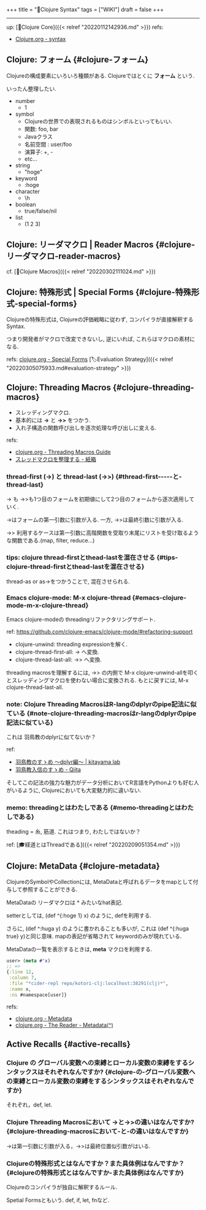 +++
title = "📝Clojure Syntax"
tags = ["WIKI"]
draft = false
+++

---
up: [📂Clojure Core]({{< relref "20220112142936.md" >}})
refs:

-   [Clojure.org - syntax](https://www.clojure.org/guides/learn/syntax)


## Clojure: フォーム {#clojure-フォーム}

Clojureの構成要素にいろいろ種類がある.
Clojureではとくに **フォーム** という.

いったん整理したい.

-   number
    -   1
-   symbol
    -   Clojureの世界での表現されるものはシンボルといってもいい.
    -   関数: foo, bar
    -   Javaクラス
    -   名前空間 : user/foo
    -   演算子: +, -
    -   etc...
-   string
    -   "hoge"
-   keyword
    -   :hoge
-   character
    -   \h
-   boolean
    -   true/false/nil
-   list
    -   (1 2 3)


## Clojure: リーダマクロ | Reader Macros {#clojure-リーダマクロ-reader-macros}

cf. [📝Clojure Macros]({{< relref "20220302111024.md" >}})


## Clojure: 特殊形式 | Special Forms {#clojure-特殊形式-special-forms}

Clojureの特殊形式は, Clojureの評価戦略に従わず,
コンパイラが直接解釈するSyntax.

つまり開発者がマクロで改変できないし, 逆にいれば,
これらはマクロの素材になる.

refs: [clojure.org - Special Forms](https://clojure.org/reference/special_forms) [🏷Evaluation Strategy]({{< relref "20220305075933.md#evaluation-strategy" >}})


## Clojure: Threading Macros {#clojure-threading-macros}

-   スレッディングマクロ.
-   基本的には **-&gt;** と **-&gt;&gt;** をつかう.
-   入れ子構造の関数呼び出しを逐次処理な呼び出しに変える.

refs:

-   [clojure.org - Threading Macros Guide](https://clojure.org/guides/threading_macros)
-   [スレッドマクロを整理する - 紙箱](https://boxofpapers.hatenablog.com/entry/threading_macros)


### thread-first (-&gt;) と thread-last (-&gt;&gt;) {#thread-first-----と-thread-last}

-&gt; も -&gt;&gt;も1つ目のフォームを初期値にして2つ目のフォームから逐次適用していく.

-&gt;はフォームの第一引数に引数が入る. 一方, -&gt;&gt;は最終引数に引数が入る.

-&gt;&gt; 利用するケースは第一引数に高階関数を受取り末尾にリストを受け取るような関数である.(map, filter, reduce...)


### tips: clojure thread-firstとthead-lastを混在させる {#tips-clojure-thread-firstとthead-lastを混在させる}

thread-as or as-&gt;をつかうことで, 混在させられる.


### Emacs clojure-mode: M-x clojure-thread {#emacs-clojure-mode-m-x-clojure-thread}

Emacs clojure-modeの threadingリファクタリングサポート.

ref: <https://github.com/clojure-emacs/clojure-mode/#refactoring-support>

-   clojure-unwind: threading expressionを解く.
-   clojure-thread-first-all: -&gt; へ変換.
-   clojure-thread-last-all: -&gt;&gt; へ変換.

threading macrosを理解するには,
-&gt;&gt; の内側で M-x clojure-unwind-allを叩くとスレッディングマクロを使わない場合に変換される. もとに戻すには, M-x clojure-thread-last-all.


### note: Clojure Threading MacrosはR-langのdplyrのpipe記法に似ている {#note-clojure-threading-macrosはr-langのdplyrのpipe記法に似ている}

これは 羽鳥教のdplyrに似てないか？

ref:

-   [羽鳥教のすゝめ ～dplyr編～ | kitayama lab](https://kitayamalab.wordpress.com/2016/05/16/%E7%BE%BD%E9%B3%A5%E6%95%99%E3%81%AE%E3%81%99%E3%82%9D%E3%82%81-%EF%BD%9Edplyr%E7%B7%A8%EF%BD%9E/)
-   [羽鳥教入信のすゝめ - Qiita](https://qiita.com/uri/items/a66b682507181baa0d50)

そしてこの記法の強力な魅力がデータ分析においてR言語をPythonよりも好む人がいるように, Clojureにおいても大変魅力的に違いない.


### memo: threadingとはわたしである {#memo-threadingとはわたしである}

theading = 糸, 筋道. これはつまり, わたしではないか？

ref: [🎓経道とはThreadである]({{< relref "20220209051354.md" >}})


## Clojure: MetaData {#clojure-metadata}

ClojureのSymbolやCollectionには,
MetaDataと呼ばれるデータをmapとして付与して参照することができる.

MetaDataの リーダマクロは **^** みたいなhat表記.

setterとしては, (def ^{:hoge 1} x) のように, defを利用する.

さらに, (def ^:huga y) のように書かれることも多いが,
これは (def ^{:huga true} y)と同じ意味.
mapの表記が省略されて keywordのみが現れている.

MetaDataの一覧を表示するときは, **meta** マクロを利用する.

```clojure
user> (meta #'x)
;; =>
{:line 12,
 :column 7,
 :file "*cider-repl repo/kotori-clj:localhost:38291(clj)*",
 :name x,
 :ns #namespace[user]}
```

refs:

-   [clojure.org - Metadata](https://clojure.org/reference/metadata)
-   [clojure.org - The Reader - Metadata(^)](https://clojure.org/reference/reader#_metadata)


## Active Recalls {#active-recalls}


### Clojure の グローバル変数への束縛とローカル変数の束縛をするシンタックスはそれぞれなんですか? {#clojure-の-グローバル変数への束縛とローカル変数の束縛をするシンタックスはそれぞれなんですか}

それぞれ，def, let.


### Clojure Threading Macrosにおいて -&gt;と-&gt;&gt;の違いはなんですか? {#clojure-threading-macrosにおいて-と-の違いはなんですか}

-&gt;は第一引数に引数が入る，-&gt;&gt;は最終位置似引数がはいる.


### Clojureの特殊形式とはなんですか？また具体例はなんですか？ {#clojureの特殊形式とはなんですか-また具体例はなんですか}

Clojureのコンパイラが独自に解釈するルール.

Spetial Formsともいう. def, if, let, fnなど.
